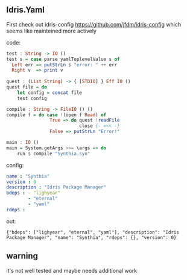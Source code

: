 Idris.Yaml
----------

First check out idris-config https://github.com/jfdm/idris-config
which seems like mainteined more actively

code:

```haskell
test : String -> IO ()
test s = case parse yamlToplevelValue s of
  Left err => putStrLn $ "error: " ++ err
  Right v  => print v
  
quest : (List String) -> { [STDIO] } Eff IO ()
quest file = do
    let config = concat file
    test config

compile : String -> FileIO () ()
compile f = do case !(open f Read) of
                True => do quest !readFile
                           close {- =<< -}
                False => putStrLn "Error!"

main : IO ()
main = System.getArgs >>= \args => do
    run $ compile "Synthia.syn"
```

config:

``` yaml
name : "Synthia"
version : 0
description : "Idris Package Manager"
bdeps : - "lighyear"
        - "eternal"
        - "yaml"
rdeps :
```

out:

``` shell
{"bdeps": ["lighyear", "eternal", "yaml"], "description": "Idris Package Manager", "name": "Synthia", "rdeps": {}, "version": 0}
```

warning
-------

it's not well tested and maybe needs additional work
